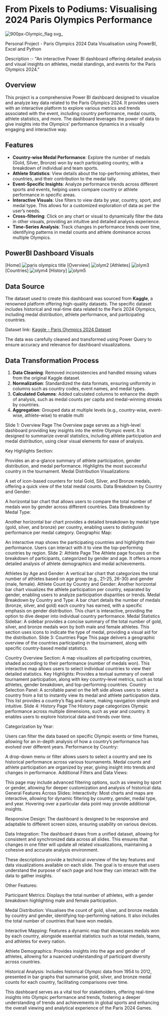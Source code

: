 # From Pixels to Podiums: Visualising 2024 Paris Olympics Performance
![900px-Olympic_flag svg_](https://github.com/user-attachments/assets/b29529ad-1df8-4e9f-9496-fc359dbdd334)

Personal Project - Paris Olympics 2024 Data Visualisation using PowerBI, Excel and Python

Description :- "An interactive Power BI dashboard offering detailed analysis and visual insights on athletes, medal standings, and events for the Paris Olympics 2024."

## Overview
This project is a comprehensive Power BI dashboard designed to visualize and analyze key data related to the Paris Olympics 2024. It provides users with an interactive platform to explore various metrics and trends associated with the event, including country performance, medal counts, athlete statistics, and more. The dashboard leverages the power of data to give insights into the Olympics' performance dynamics in a visually engaging and interactive way.

## Features
- **Country-wise Medal Performance**: Explore the number of medals (Gold, Silver, Bronze) won by each participating country, with a breakdown of individual and team sports.
- **Athlete Statistics**: View details about the top-performing athletes, their countries, and their contribution to the medal tally.
- **Event-Specific Insights**: Analyze performance trends across different sports and events, helping users compare country or athlete performance in specific areas.
- **Interactive Visuals**: Use filters to view data by year, country, sport, and medal type. This allows for a customized exploration of data as per the user’s needs.
- **Cross-filtering**: Click on any chart or visual to dynamically filter the data in other visuals, providing an intuitive and detailed analysis experience.
- **Time-Series Analysis**: Track changes in performance trends over time, identifying patterns in medal counts and athlete dominance across multiple Olympics.

## PowerBI Dashboard Visuals
[Home]
![paris olympics title](https://github.com/user-attachments/assets/527292de-7451-4db0-b325-f349fe86b4bf)
[Overview]
![olym2](https://github.com/user-attachments/assets/9284ff36-ef34-4e40-927c-3e110c77de62)
[Athletes]
![olym3](https://github.com/user-attachments/assets/236db866-b727-4ba6-98a6-a4703e3d74d7)
[Countries]
![olym4](https://github.com/user-attachments/assets/3cb49e29-ec64-4a4c-ad5e-c262f64e8a19)
[History]
![olym5](https://github.com/user-attachments/assets/7a17d14a-03e7-4698-87a5-9d2d897a776e)

## Data Source
The dataset used to create this dashboard was sourced from **Kaggle**, a renowned platform offering high-quality datasets. The specific dataset includes historical and real-time data related to the Paris 2024 Olympics, including medal distribution, athlete performance, and participating countries.

Dataset link: [Kaggle - Paris Olympics 2024 Dataset](https://www.kaggle.com/datasets/piterfm/paris-2024-olympic-summer-games/data)

The data was carefully cleaned and transformed using Power Query to ensure accuracy and relevance for dashboard visualizations.

## Data Transformation Process
1. **Data Cleaning**: Removed inconsistencies and handled missing values from the original Kaggle dataset.
2. **Normalization**: Standardized the data formats, ensuring uniformity in columns such as country codes, event names, and medal types.
3. **Calculated Columns**: Added calculated columns to enhance the depth of analysis, such as medal counts per capita and medal-winning streaks by countries.
4. **Aggregation**: Grouped data at multiple levels (e.g., country-wise, event-wise, athlete-wise) to enable multi

Slide 1: Overview Page
The Overview page serves as a high-level dashboard providing key insights into the entire Olympic event. It is designed to summarize overall statistics, including athlete participation and medal distribution, using clear visual elements for ease of analysis.

Key Highlights Section:

Provides an at-a-glance summary of athlete participation, gender distribution, and medal performance.
Highlights the most successful country in the tournament.
Medal Distribution Visualizations:

A set of icon-based counters for total Gold, Silver, and Bronze medals, offering a quick view of the total medal counts.
Data Breakdown by Country and Gender:

A horizontal bar chart that allows users to compare the total number of medals won by gender across different countries.
Data Breakdown by Medal Type:

Another horizontal bar chart provides a detailed breakdown by medal type (gold, silver, and bronze) per country, enabling users to distinguish performance per medal category.
Geographic Map:

An interactive map shows the participating countries and highlights their performance. Users can interact with it to view the top-performing countries by region.
Slide 2: Athlete Page
The Athlete page focuses on the breakdown of participants, categorized by gender and age. It offers a more detailed analysis of athlete demographics and medal achievements.

Athletes by Age and Gender:
A vertical bar chart that categorizes the total number of athletes based on age group (e.g., 21-25, 26-30) and gender (male, female).
Athlete Count by Country and Gender:
Another horizontal bar chart visualizes the athlete participation per country, separated by gender, enabling users to analyze participation disparities or trends.
Medal Breakdown by Country and Type:
A bar chart details the number of medals (bronze, silver, and gold) each country has earned, with a specific emphasis on gender distribution. This chart is interactive, providing the option to dive deeper into individual country performance.
Medal Statistics Sidebar:
A sidebar provides a concise summary of the total number of gold, silver, and bronze medals won by both male and female athletes. This section uses icons to indicate the type of medal, providing a visual aid for the distribution.
Slide 3: Countries Page
This page delivers a geographic overview of the countries participating in the tournament, along with specific country-based medal statistics.

Country Overview Section:
A map visualizes all participating countries, shaded according to their performance (number of medals won). This interactive map allows users to select individual countries to view their detailed statistics.
Key Highlights:
Provides a textual summary of overall tournament participation, along with key country-level metrics, such as total athletes, gender breakdown, and top-performing countries.
Country Selection Panel:
A scrollable panel on the left side allows users to select a country from a list to instantly view its medal and athlete participation data. This list provides a country’s flag and name, making navigation simple and intuitive.
Slide 4: History Page
The History page categorizes Olympic performance across multiple dimensions, such as year and country. It enables users to explore historical data and trends over time.

Categorization by Year:

Users can filter the data based on specific Olympic events or time frames, allowing for an in-depth analysis of how a country’s performance has evolved over different years.
Performance by Country:

A drop-down menu or filter allows users to select a country and see its historical performance across various tournaments. Medal counts and athlete participation are organized by year, giving insight into trends and changes in performance.
Additional Filters and Data Views:

This page may include advanced filtering options, such as viewing by sport or gender, allowing for deeper customization and analysis of historical data.
General Features Across Slides:
Interactivity: Most charts and maps are interactive, allowing for dynamic filtering by country, gender, medal type, and year. Hovering over a particular data point may provide additional insights.

Responsive Design: The dashboard is designed to be responsive and adaptable to different screen sizes, ensuring usability on various devices.

Data Integration: The dashboard draws from a unified dataset, allowing for consistent and synchronized data across all slides. This ensures that changes in one filter will update all related visualizations, maintaining a cohesive and accurate analysis environment.

These descriptions provide a technical overview of the key features and data visualizations available on each slide. The goal is to ensure that users understand the purpose of each page and how they can interact with the data to gather insights.

Other Features:

Participant Metrics: Displays the total number of athletes, with a gender breakdown highlighting male and female participation.

Medal Distribution: Visualises the count of gold, silver, and bronze medals by country and gender, identifying top-performing nations. It also includes the total number of countries that have won medals.

Interactive Mapping: Features a dynamic map that showcases medals won by each country, alongside essential statistics such as total medals, teams, and athletes for every nation.

Athlete Demographics: Provides insights into the age and gender of athletes, allowing for a nuanced understanding of participant diversity across countries.

Historical Analysis: Includes historical Olympic data from 1954 to 2012, presented in bar graphs that summarise gold, silver, and bronze medal counts for each country, facilitating comparisons over time.

This dashboard serves as a vital tool for stakeholders, offering real-time insights into Olympic performance and trends, fostering a deeper understanding of trends and achievements in global sports and enhancing the overall viewing and analytical experience of the Paris 2024 Games.




